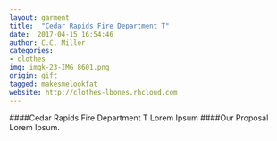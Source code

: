 ```yaml
---
layout: garment
title:  "Cedar Rapids Fire Department T"
date:  2017-04-15 16:54:46
author: C.C. Miller
categories:
- clothes
img: imgk-23-IMG_8601.png
origin: gift
tagged: makesmelookfat
website: http://clothes-lbones.rhcloud.com
---
```

####Cedar Rapids Fire Department T
Lorem Ipsum
####Our Proposal
Lorem Ipsum.